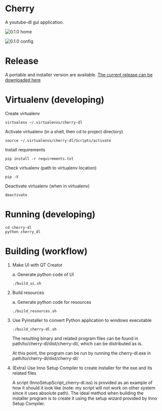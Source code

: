 # Cherry
A youtube-dl gui application.

![0.1.0 home](https://raw.githubusercontent.com/hueyjj/cherry-dl/master/screenshots/home.PNG)

![0.1.0 config](https://raw.githubusercontent.com/hueyjj/cherry-dl/master/screenshots/config.PNG)

# Release
A portable and installer version are available.
[The current release can be downloaded here](https://github.com/hueyjj/cherry-dl/releases/tag/0.1)

# Virtualenv (developing)
Create virtualenv
```
virtualenv ~/.virtualenvs/cherry-dl
```

Activate virtualenv (in a shell, then cd to project directory)
```
source ~/.virtualenvs/cherry-dl/Scripts/activate
```

Install requirements
```
pip install -r requirements.txt
```

Check virtualenv (path to virtualenv location)
```
pip -V
```

Deactivate virtualenv (when in virtualenv)
```
deactivate
```

# Running (developing)
```
cd cherry-dl
python cherry_dl
```

# Building (workflow)
1. Make UI with QT Creator

    a. Generate python code of UI
    ```
    ./build_ui.sh
    ```
2. Build resources 

    a. Generate python code for resources
    ```
    ./build_resources.sh
    ```
3. Use Pyinstaller to convert Python application to windows executable
    ```
    ./build_cherry-dl.sh
    ```
    The resulting binary and related program files can be found in path/to/cherry-dl/dist/cherry-dl/, which can be distributed as is.

    At this point, the program can be run by running the cherry-dl.exe in path/to/cherry-dl/dist/cherry-dl/
 

4. (Extra) Use Inno Setup Compiler to create installer for the exe and its related files

    A script (InnoSetupScript_cherry-dl.iss) is provided as an example of how it should it look like (note: my script will not work on other system since it uses absolute path). The ideal method when building the installer program is to create it using the setup wizard provided by Inno Setup Compiler.
